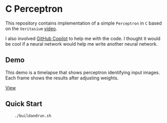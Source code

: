 # C Perceptron

This repository contains implementation of a simple `Perceptron` in `C` based on the `Veritasium` [video](https://youtu.be/GVsUOuSjvcg).

I also involved [GitHub Copilot](https://github.com/features/copilot/) to help me with the code. I thought it would be cool if a neural network would help me write another neural network.

## Demo

This demo is a timelapse that shows perceptron identifying input images. Each frame shows the results after adjusting weights.

[View](https://anonfiles.com/vae3ffyayf)

## Quick Start

```console
    ./buildandrun.sh
```
